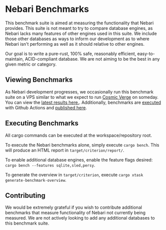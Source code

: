 # Nebari Benchmarks

This benchmark suite is aimed at measuring the functionality that Nebari
provides. This suite is not meant to try to compare database engines, as Nebari
lacks many features of other engines used in this suite. We include those other
databases as ways to inform our development as to where Nebari isn't performing
as well as it should relative to other engines.

Our goal is to write a pure-rust, 100% safe, reasonably efficient,
easy-to-maintain, ACID-compliant database. We are not aiming to be the best in
any given metric or category.

## Viewing Benchmarks

As Nebari development progresses, we occasionally run this benchmark suite on a
VPS similar to what we expect to run [Cosmic Verge][cv] on someday. You can view
the [latest results here.][benches-vps]. Additionally, benchmarks are
[executed][benches-yml] with Github Actions and [published here][benches-gha].

## Executing Benchmarks

All cargo commands can be executed at the workspace/repository root.

To execute the Nebari benchmarks alone, simply execute `cargo bench`. This will
produce an HTML report in `target/criterion/report/`. 

To enable additional database engines, enable the feature flags desired: `cargo
bench --features sqlite,sled,persy`.

To generate the overview in `target/criterion`, execute `cargo xtask
generate-benchmark-overview`.

## Contributing

We would be extremely grateful if you wish to contribute additional benchmarks
that measure functionality of Nebari not currently being measured. We are not
actively looking to add any additional databases to this benchmark suite.


[cv]: https://github.com/khonsulabs/cosmicverge
[benches-vps]: https://khonsulabs-storage.s3.us-west-000.backblazeb2.com/nebari-scaleway-gp1-xs/index.html
[benches-yml]: ../.github/workflows/benches.yml
[benches-gha]: https://nebari.bonsaidb.io/benchmarks/
